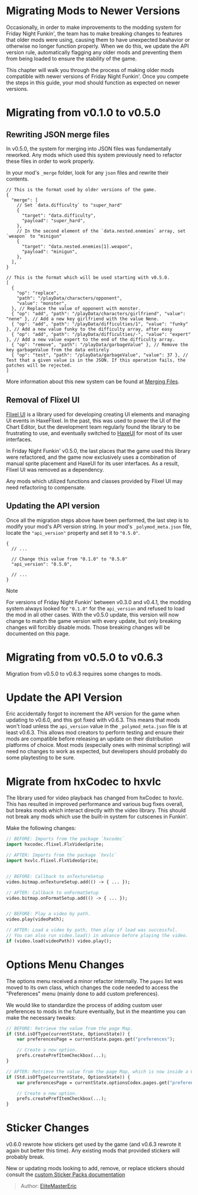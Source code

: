 [tags]: / "intermediate,misc"

# Migrating Mods to Newer Versions

Occasionally, in order to make improvements to the modding system for Friday Night Funkin', the team has to make breaking changes to features that older mods were using, causing them to have unexpected beahavior or otherwise no longer function properly. When we do this, we update the API version rule, automatically flagging any older mods and preventing them from being loaded to ensure the stability of the game.

This chapter will walk you through the process of making older mods compatible with newer versions of Friday Night Funkin'. Once you compete the steps in this guide, your mod should function as expected on newer versions.

# Migrating from v0.1.0 to v0.5.0

## Rewriting JSON merge files

In v0.5.0, the system for merging into JSON files was fundamentally reworked. Any mods which used this system previously need to refactor these files in order to work properly.

In your mod's `_merge` folder, look for any `json` files and rewrite their contents.

```jsonc
// This is the format used by older versions of the game.
{
  "merge": [
    // Set `data.difficulty` to "super_hard"
    {
      "target": "data.difficulty",
      "payload": "super_hard",
    },
    // In the second element of the `data.nested.enemies` array, set `weapon` to "minigun"
    {
      "target": "data.nested.enemies[1].weapon",
      "payload": "minigun",
    },
  ],
}
```

```jsonc
// This is the format which will be used starting with v0.5.0.
[
  {
    "op": "replace",
    "path": "/playData/characters/opponent",
    "value": "monster",
  }, // Replace the value of opponent with monster.
  { "op": "add", "path": "/playData/characters/girlfriend", "value": "nene" }, // Add a new key girlfriend with the value Nene.
  { "op": "add", "path": "/playData/difficulties/1", "value": "funky" }, // Add a new value funky to the difficulty array, after easy
  { "op": "add", "path": "/playData/difficulties/-", "value": "expert" }, // Add a new value expert to the end of the difficulty array.
  { "op": "remove", "path": "/playData/garbageValue" }, // Remove the key garbageValue from the data entirely
  { "op": "test", "path": "/playData/garbageValue", "value": 37 }, // Test that a given value is in the JSON. If this operation fails, the patches will be rejected.
]
```

More information about this new system can be found at [Merging Files](../Introduction/5.AppendingAndMerge.md#merging).

## Removal of Flixel UI

[Flixel UI](https://github.com/haxeflixel/flixel-ui) is a library used for developing creating UI elements and managing UI events in HaxeFlixel. In the past, this was used to power the UI of the Chart Editor, but the development team regularly found the library to be frustrating to use, and eventually switched to [HaxeUI](https://github.com/haxeui) for most of its user interfaces.

In Friday Night Funkin' v0.5.0, the last places that the game used this library were refactored, and the game now exclusively uses a combination of manual sprite placement and HaxeUI for its user interfaces. As a result, Flixel UI was removed as a dependency.

Any mods which utilized functions and classes provided by Flixel UI may need refactoring to compensate.

## Updating the API version

Once all the migration steps above have been performed, the last step is to modify your mod's API version string. In your mod's `_polymod_meta.json` file, locate the `"api_version"` property and set it to `"0.5.0"`.

```jsonc
{
  // ...

  // Change this value from "0.1.0" to "0.5.0"
  "api_version": "0.5.0",

  // ...
}
```

> [!NOTE]
> For versions of Friday Night Funkin' between v0.3.0 and v0.4.1, the modding system always looked for `"0.1.0"` for the `api_version` and refused to load the mod in all other cases. With the v0.5.0 update, this version will now change to match the game version with every update, but only breaking changes will forcibly disable mods. Those breaking changes will be documented on this page.

# Migrating from v0.5.0 to v0.6.3

Migration from v0.5.0 to v0.6.3 requires some changes to mods.

# Update the API Version

Eric accidentally forgot to increment the API version for the game when updating to v0.6.0, and this got fixed with v0.6.3.
This means that mods won't load unless the `api_version` value in the `_polymod_meta.json` file is at least v0.6.3. This allows mod creators to perform testing and ensure their mods are compatible before releasing an update on their distribution platforms of choice. Most mods (especially ones with minimal scripting) will need no changes to work as expected, but developers should probably do some playtesting to be sure.

# Migrate from hxCodec to hxvlc

The library used for video playback has changed from hxCodec to hxvlc. This has resulted in improved performance and various bug fixes overall, but breaks mods which interact directly with the video library. This should not break any mods which use the built-in system for cutscenes in Funkin'.

Make the following changes:

```haxe
// BEFORE: Imports from the package `hxcodec`
import hxcodec.flixel.FlxVideoSprite;

// AFTER: Imports from the package `hxvlc`
import hxvlc.flixel.FlxVideoSprite;


// BEFORE: Callback to onTextureSetup
video.bitmap.onTextureSetup.add(() -> { ... });

// AFTER: Callback to onFormatSetup
video.bitmap.onFormatSetup.add(() -> { ... });


// BEFORE: Play a video by path.
video.play(videoPath);

// AFTER: Load a video by path, then play if load was successful.
// You can also run video.load() in advance before playing the video.
if (video.load(videoPath)) video.play();
```

# Options Menu Changes

The options menu received a minor refactor internally. The `pages` list was moved to its own class, which changes the code needed to access the "Preferences" menu (mainly done to add custom preferences).

We would like to standardize the process of adding custom user preferences to mods in the future eventually, but in the meantime you can make the necessary tweaks:

```haxe
// BEFORE: Retrieve the value from the page Map.
if (Std.isOfType(currentState, OptionsState)) {
    var preferencesPage = currentState.pages.get("preferences");

    // Create a new option.
    prefs.createPrefItemCheckbox(...);
}

// AFTER: Retrieve the value from the page Map, which is now inside a Codex.
if (Std.isOfType(currentState, OptionsState)) {
    var preferencesPage = currentState.optionsCodex.pages.get("preferences");

    // Create a new option.
    prefs.createPrefItemCheckbox(...);
}
```

# Sticker Changes

v0.6.0 rewrote how stickers get used by the game (and v0.6.3 rewrote it again but better this time). Any existing mods that provided stickers will probably break.

New or updating mods looking to add, remove, or replace stickers should consult the [custom Sticker Packs documentation](03.CustomStickerPacks.md)

> Author: [EliteMasterEric](https://github.com/EliteMasterEric)
